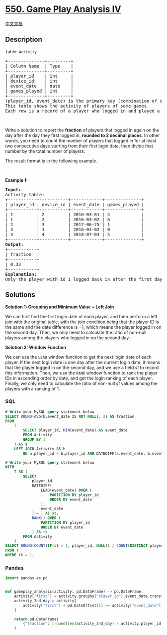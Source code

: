 # [550. Game Play Analysis IV](https://leetcode.com/problems/game-play-analysis-iv)

[中文文档](/solution/0500-0599/0550.Game%20Play%20Analysis%20IV/README.md)

## Description

<p>Table: <code>Activity</code></p>

<pre>
+--------------+---------+
| Column Name  | Type    |
+--------------+---------+
| player_id    | int     |
| device_id    | int     |
| event_date   | date    |
| games_played | int     |
+--------------+---------+
(player_id, event_date) is the primary key (combination of columns with unique values) of this table.
This table shows the activity of players of some games.
Each row is a record of a player who logged in and played a number of games (possibly 0) before logging out on someday using some device.
</pre>

<p>&nbsp;</p>

<p>Write a&nbsp;solution&nbsp;to report the <strong>fraction</strong> of players that logged in again on the day after the day they first logged in, <strong>rounded to 2 decimal places</strong>. In other words, you need to count the number of players that logged in for at least two consecutive days starting from their first login date, then divide that number by the total number of players.</p>

<p>The&nbsp;result format is in the following example.</p>

<p>&nbsp;</p>
<p><strong class="example">Example 1:</strong></p>

<pre>
<strong>Input:</strong> 
Activity table:
+-----------+-----------+------------+--------------+
| player_id | device_id | event_date | games_played |
+-----------+-----------+------------+--------------+
| 1         | 2         | 2016-03-01 | 5            |
| 1         | 2         | 2016-03-02 | 6            |
| 2         | 3         | 2017-06-25 | 1            |
| 3         | 1         | 2016-03-02 | 0            |
| 3         | 4         | 2018-07-03 | 5            |
+-----------+-----------+------------+--------------+
<strong>Output:</strong> 
+-----------+
| fraction  |
+-----------+
| 0.33      |
+-----------+
<strong>Explanation:</strong> 
Only the player with id 1 logged back in after the first day he had logged in so the answer is 1/3 = 0.33
</pre>

## Solutions

**Solution 1: Grouping and Minimum Value + Left Join**

We can first find the first login date of each player, and then perform a left join with the original table, with the join condition being that the player ID is the same and the date difference is $-1$, which means the player logged in on the second day. Then, we only need to calculate the ratio of non-null players among the players who logged in on the second day.

**Solution 2: Window Function**

We can use the `LEAD` window function to get the next login date of each player. If the next login date is one day after the current login date, it means that the player logged in on the second day, and we use a field $st$ to record this information. Then, we use the `RANK` window function to rank the player IDs in ascending order by date, and get the login ranking of each player. Finally, we only need to calculate the ratio of non-null $st$ values among the players with a ranking of $1$.

<!-- tabs:start -->

### **SQL**

```sql
# Write your MySQL query statement below
SELECT ROUND(AVG(b.event_date IS NOT NULL), 2) AS fraction
FROM
    (
        SELECT player_id, MIN(event_date) AS event_date
        FROM Activity
        GROUP BY 1
    ) AS a
    LEFT JOIN Activity AS b
        ON a.player_id = b.player_id AND DATEDIFF(a.event_date, b.event_date) = -1;
```

```sql
# Write your MySQL query statement below
WITH
    T AS (
        SELECT
            player_id,
            DATEDIFF(
                LEAD(event_date) OVER (
                    PARTITION BY player_id
                    ORDER BY event_date
                ),
                event_date
            ) = 1 AS st,
            RANK() OVER (
                PARTITION BY player_id
                ORDER BY event_date
            ) AS rk
        FROM Activity
    )
SELECT ROUND(COUNT(IF(st = 1, player_id, NULL)) / COUNT(DISTINCT player_id), 2) AS fraction
FROM T
WHERE rk = 1;
```

### **Pandas**

```python
import pandas as pd


def gameplay_analysis(activity: pd.DataFrame) -> pd.DataFrame:
    activity["first"] = activity.groupby("player_id").event_date.transform(min)
    activity_2nd_day = activity[
        activity["first"] + pd.DateOffset(1) == activity["event_date"]
    ]

    return pd.DataFrame(
        {"fraction": [round(len(activity_2nd_day) / activity.player_id.nunique(), 2)]}
    )
```

<!-- tabs:end -->
